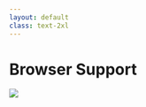 ```yaml
---
layout: default
class: text-2xl
---
```


# Browser Support

<img src="/images/03-container-99.png" class="mt-5 h-90 m-auto" />

